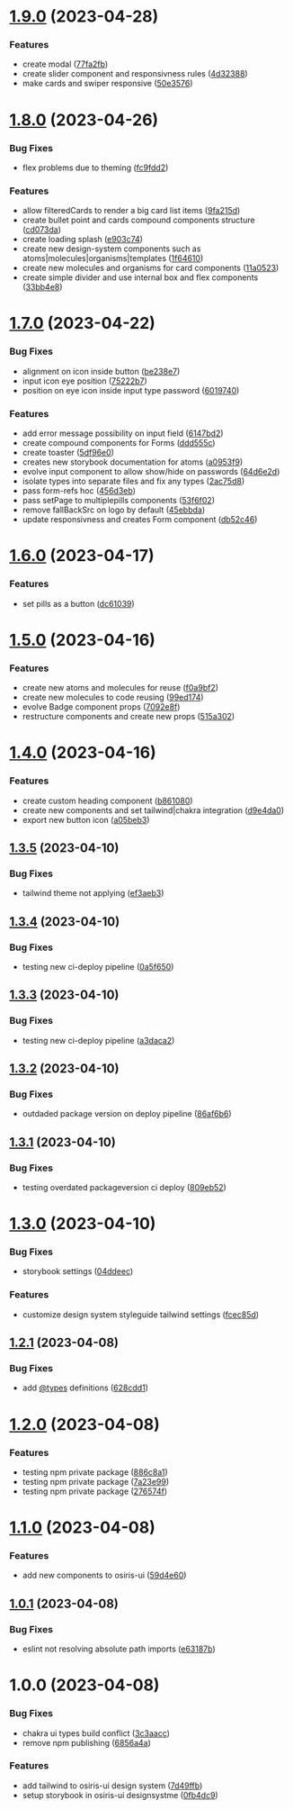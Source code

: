 # [1.9.0](https://github.com/stagePass/osiris-ui/compare/v1.8.0...v1.9.0) (2023-04-28)


### Features

* create modal ([77fa2fb](https://github.com/stagePass/osiris-ui/commit/77fa2fb24c8a715bb3be9a8ee276b3a689b04b87))
* create slider component and responsivness rules ([4d32388](https://github.com/stagePass/osiris-ui/commit/4d32388fe28c5119ed975365bf1ee43b8f43485a))
* make cards and swiper responsive ([50e3576](https://github.com/stagePass/osiris-ui/commit/50e3576d1ee77d50d205525f115bf4f7345d3092))

# [1.8.0](https://github.com/stagePass/osiris-ui/compare/v1.7.0...v1.8.0) (2023-04-26)


### Bug Fixes

* flex problems due to theming ([fc9fdd2](https://github.com/stagePass/osiris-ui/commit/fc9fdd25ccbb03155ac8c916856a3d1dadb04bea))


### Features

* allow filteredCards to render a big card list items ([9fa215d](https://github.com/stagePass/osiris-ui/commit/9fa215db37dc9f0fabaa0417d030dd6047c697f8))
* create bullet point and cards compound components structure ([cd073da](https://github.com/stagePass/osiris-ui/commit/cd073dafac7dd1751cd5d8cf025c310bd48f4785))
* create loading splash ([e903c74](https://github.com/stagePass/osiris-ui/commit/e903c74be2b0764251768371299104884e112460))
* create new design-system components such as atoms|molecules|organisms|templates ([1f64610](https://github.com/stagePass/osiris-ui/commit/1f646102297ebd0f8edf683465f7fee4094a2e30))
* create new molecules and organisms for card components ([11a0523](https://github.com/stagePass/osiris-ui/commit/11a0523cc86454749a19f8ce7847f45d5bf16cd0))
* create simple divider and use internal box and flex components ([33bb4e8](https://github.com/stagePass/osiris-ui/commit/33bb4e82d5847d495fb63334d23026365553514c))

# [1.7.0](https://github.com/stagePass/osiris-ui/compare/v1.6.0...v1.7.0) (2023-04-22)


### Bug Fixes

* alignment on icon inside button ([be238e7](https://github.com/stagePass/osiris-ui/commit/be238e749d557183ec001098b28c6c3c636ddc4a))
* input icon eye position ([75222b7](https://github.com/stagePass/osiris-ui/commit/75222b7006a1ed23b40de1e772b99b3a82efdb2d))
* position on eye icon inside input type password ([6019740](https://github.com/stagePass/osiris-ui/commit/6019740a1c128b21d8bc59c4f97caa2dafebbd4b))


### Features

* add error message possibility on input field ([6147bd2](https://github.com/stagePass/osiris-ui/commit/6147bd205d4ae027ec6a2a91d9c062fbba68faf9))
* create compound components for Forms ([ddd555c](https://github.com/stagePass/osiris-ui/commit/ddd555cba4f8366be1ec28ed59b81dff164c2e8a))
* create toaster ([5df96e0](https://github.com/stagePass/osiris-ui/commit/5df96e0074bb56750e5aa10e3ec9420c4d6f866e))
* creates new storybook documentation for atoms ([a0953f9](https://github.com/stagePass/osiris-ui/commit/a0953f9117370567020e6d8e417ba8c6725cd40b))
* evolve input component to allow show/hide on passwords ([64d6e2d](https://github.com/stagePass/osiris-ui/commit/64d6e2d53bf5fe4b623d8e7a286d580e11a685c0))
* isolate types into separate files and fix any types ([2ac75d8](https://github.com/stagePass/osiris-ui/commit/2ac75d89aedadf73174c4be2d592253d04c3be5a))
* pass form-refs hoc ([456d3eb](https://github.com/stagePass/osiris-ui/commit/456d3ebb9998baa4f37ecfecd34a5a0487c8a362))
* pass setPage to multiplepills components ([53f6f02](https://github.com/stagePass/osiris-ui/commit/53f6f0253a192912d858800dcc31933db8fd4404))
* remove fallBackSrc on logo by default ([45ebbda](https://github.com/stagePass/osiris-ui/commit/45ebbda46e82da7d89931a02a1cfe2de43c7fc7c))
* update responsivness and creates Form component ([db52c46](https://github.com/stagePass/osiris-ui/commit/db52c4613383f40ab5ff5324ed8a3baf257e3d79))

# [1.6.0](https://github.com/stagePass/osiris-ui/compare/v1.5.0...v1.6.0) (2023-04-17)


### Features

* set pills as a button ([dc61039](https://github.com/stagePass/osiris-ui/commit/dc61039a924ce426ea7a454b3cc0da539e877402))

# [1.5.0](https://github.com/stagePass/osiris-ui/compare/v1.4.0...v1.5.0) (2023-04-16)


### Features

* create new atoms and molecules for reuse ([f0a9bf2](https://github.com/stagePass/osiris-ui/commit/f0a9bf2a3601f35c24587e9773187f0f56f4a1fa))
* create new molecules to code reusing ([99ed174](https://github.com/stagePass/osiris-ui/commit/99ed174d5c33b92d75d188f82e991dbe8bc04234))
* evolve Badge component props ([7092e8f](https://github.com/stagePass/osiris-ui/commit/7092e8f41103fea2aeec7df937bc32e3928e413a))
* restructure components and create new props ([515a302](https://github.com/stagePass/osiris-ui/commit/515a3026e4ab51f628744a5d6fd58611454dee17))

# [1.4.0](https://github.com/stagePass/osiris-ui/compare/v1.3.5...v1.4.0) (2023-04-16)


### Features

* create custom heading component ([b861080](https://github.com/stagePass/osiris-ui/commit/b861080adfa115e8cd898c5cbeb4550dd999e94e))
* create new components and set tailwind|chakra integration ([d9e4da0](https://github.com/stagePass/osiris-ui/commit/d9e4da056992959b84c417642f757349d22c2902))
* export new button icon ([a05beb3](https://github.com/stagePass/osiris-ui/commit/a05beb3e4d8f0cac7fd52d0e50bcea548c07e832))

## [1.3.5](https://github.com/stagePass/osiris-ui/compare/v1.3.4...v1.3.5) (2023-04-10)


### Bug Fixes

* tailwind theme not applying ([ef3aeb3](https://github.com/stagePass/osiris-ui/commit/ef3aeb3a1850df5e730ecd1c879b8273922dd3db))

## [1.3.4](https://github.com/stagePass/osiris-ui/compare/v1.3.3...v1.3.4) (2023-04-10)


### Bug Fixes

* testing new ci-deploy pipeline ([0a5f650](https://github.com/stagePass/osiris-ui/commit/0a5f650deac1e83e6632974d28030c147d2b5cbf))

## [1.3.3](https://github.com/stagePass/osiris-ui/compare/v1.3.2...v1.3.3) (2023-04-10)


### Bug Fixes

* testing new ci-deploy pipeline ([a3daca2](https://github.com/stagePass/osiris-ui/commit/a3daca2989537256d6138eee17ff98e257ec3a5a))

## [1.3.2](https://github.com/stagePass/osiris-ui/compare/v1.3.1...v1.3.2) (2023-04-10)


### Bug Fixes

* outdaded package version on deploy pipeline ([86af6b6](https://github.com/stagePass/osiris-ui/commit/86af6b6ca4497516cd8f693892fa5d0d39ac1005))

## [1.3.1](https://github.com/stagePass/osiris-ui/compare/v1.3.0...v1.3.1) (2023-04-10)


### Bug Fixes

* testing overdated packageversion ci deploy ([809eb52](https://github.com/stagePass/osiris-ui/commit/809eb52c31c47a20cac66da0d103e45192b2e1a9))

# [1.3.0](https://github.com/stagePass/osiris-ui/compare/v1.2.1...v1.3.0) (2023-04-10)


### Bug Fixes

* storybook settings ([04ddeec](https://github.com/stagePass/osiris-ui/commit/04ddeec3404e41a0ee7b088116d40010cffacb1e))


### Features

* customize design system styleguide tailwind settings ([fcec85d](https://github.com/stagePass/osiris-ui/commit/fcec85dd4c4725700ed0d2148d7929066d239e80))

## [1.2.1](https://github.com/stagePass/osiris-ui/compare/v1.2.0...v1.2.1) (2023-04-08)


### Bug Fixes

* add [@types](https://github.com/types) definitions ([628cdd1](https://github.com/stagePass/osiris-ui/commit/628cdd1ff6f569576864b24c8a7a3a49e8ba5e90))

# [1.2.0](https://github.com/stagePass/osiris-ui/compare/v1.1.0...v1.2.0) (2023-04-08)


### Features

* testing npm private package ([886c8a1](https://github.com/stagePass/osiris-ui/commit/886c8a19797ef22a7c1c53106a7f2af40c66412d))
* testing npm private package ([7a23e99](https://github.com/stagePass/osiris-ui/commit/7a23e998da01acc3ea6313ebbbf6bc70a365ab81))
* testing npm private package ([276574f](https://github.com/stagePass/osiris-ui/commit/276574f9542ea5771fb8b42015b9cf2aa864d646))

# [1.1.0](https://github.com/stagePass/osiris-ui/compare/v1.0.1...v1.1.0) (2023-04-08)


### Features

* add new components to osiris-ui ([59d4e60](https://github.com/stagePass/osiris-ui/commit/59d4e6044f726388833a2aede6afa9b80ece51e5))

## [1.0.1](https://github.com/stagePass/osiris-ui/compare/v1.0.0...v1.0.1) (2023-04-08)


### Bug Fixes

* eslint not resolving absolute path imports ([e63187b](https://github.com/stagePass/osiris-ui/commit/e63187bdfeb6899b3a362aa2160de930445d1f62))

# 1.0.0 (2023-04-08)


### Bug Fixes

* chakra ui types build conflict ([3c3aacc](https://github.com/stagePass/osiris-ui/commit/3c3aacc0d56275a6f4d436619ebb812fd834c2dc))
* remove npm publishing ([6856a4a](https://github.com/stagePass/osiris-ui/commit/6856a4a8b81fa9ee2925cd7d2af3d0fe80dd281e))


### Features

* add tailwind to osiris-ui design system ([7d49ffb](https://github.com/stagePass/osiris-ui/commit/7d49ffb6726607014edee7112951fac080b6a483))
* setup storybook in osiris-ui designsystme ([0fb4dc9](https://github.com/stagePass/osiris-ui/commit/0fb4dc9181f85943ae0c8677319f9a24b82e47ab))
